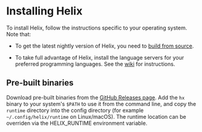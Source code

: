 # Installing Helix

To install Helix, follow the instructions specific to your operating system.
Note that:

- To get the latest nightly version of Helix, you need to
  [build from source](./building-from-source.md).

- To take full advantage of Helix, install the language servers for your
  preferred programming languages. See the
  [wiki](https://github.com/helix-editor/helix/wiki/How-to-install-the-default-language-servers)
  for instructions.

## Pre-built binaries

Download pre-built binaries from the [GitHub Releases page](https://github.com/helix-editor/helix/releases).
Add the `hx` binary to your system's `$PATH` to use it from the command line, and copy the `runtime` directory into the config directory (for example `~/.config/helix/runtime` on Linux/macOS).
The runtime location can be overriden via the HELIX_RUNTIME environment variable.

